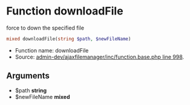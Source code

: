 Function downloadFile
===========================

force to down the specified file



```php
mixed downloadFile(string $path, $newFileName)
```

* Function name: downloadFile
* Source: [admin-dev/ajaxfilemanager/inc/function.base.php line 998](https://github.com/PrestaShop/PrestaShop/blob/1.6.0.1/admin-dev/ajaxfilemanager/inc/function.base.php#L998).

Arguments
---------

* $path **string**
* $newFileName **mixed**

